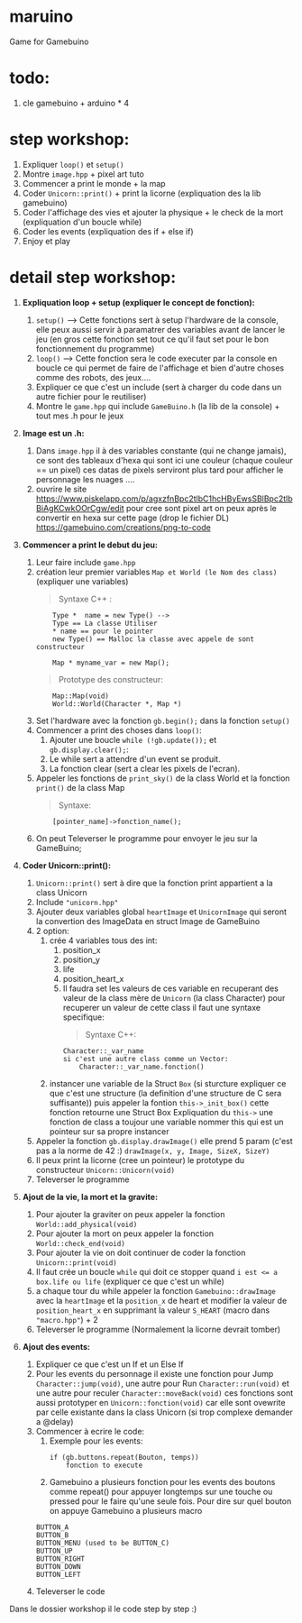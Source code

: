 # maruino
Game for Gamebuino

# todo:
1. cle gamebuino + arduino * 4

# step workshop:

1. Expliquer `loop()` et `setup()`
2. Montre `image.hpp` + pixel art tuto
3. Commencer a print le monde + la map
4. Coder `Unicorn::print()` + print la licorne (expliquation des la lib gamebuino)
5. Coder l'affichage des vies et ajouter la physique + le check de la mort (expliquation d'un boucle while)
6. Coder les events (expliquation des if + else if)
7. Enjoy et play


# detail step workshop:

1. **Expliquation loop + setup (expliquer le concept de fonction):**

	1. `setup()` --> Cette fonctions sert à setup l'hardware de la console, elle peux aussi servir à paramatrer des variables avant de lancer le jeu (en gros cette fonction set tout ce qu'il faut set pour le bon fonctionnement du programme)
	2. `loop()` --> Cette fonction sera le code executer par la console en boucle ce qui permet de faire de l'affichage et bien d'autre choses comme des robots, des jeux....
	3. Expliquer ce que c'est un include (sert à charger du code dans un autre fichier pour le reutiliser)
	4. Montre le `game.hpp` qui include `GameBuino.h` (la lib de la console) + tout mes .h pour le jeux

2. **Image est un .h:**
	1. Dans `image.hpp` il à des variables constante (qui ne change jamais), ce sont des tableaux d'hexa qui sont ici une couleur (chaque couleur == un pixel) ces datas de pixels serviront plus tard pour afficher le personnage les nuages ....
	2. ouvrire le site <https://www.piskelapp.com/p/agxzfnBpc2tlbC1hcHByEwsSBlBpc2tlbBiAgKCwkOOrCgw/edit> pour
	cree sont pixel art on peux après le convertir en hexa sur cette page (drop le fichier DL)
	<https://gamebuino.com/creations/png-to-code>

3. **Commencer a print le debut du jeu:**
	1. Leur faire include `game.hpp`
	2. création leur premier variables `Map et World (le Nom des class)` (expliquer une variables)
		> Syntaxe C++ :
		```
			Type *	name = new Type() -->
			Type == La classe Utiliser
			* name == pour le pointer
			new Type() == Malloc la classe avec appele de sont constructeur
			
			Map * myname_var = new Map();
		```
		> Prototype des constructeur:
		```
			Map::Map(void)
			World::World(Character *, Map *)
		```		
	3. Set l'hardware avec la fonction `gb.begin();` dans la fonction `setup()`
	4. Commencer a print des choses dans `loop()`:
		1. Ajouter une boucle `while (!gb.update());` et `gb.display.clear();`:
		2. Le while sert a attendre d'un event se produit.
		3. La fonction clear (sert a clear les pixels de l'ecran).
	5. Appeler les fonctions de `print_sky()` de la class World et la fonction `print()` de la class Map
		> Syntaxe:
		```
			[pointer_name]->fonction_name();
		```
	6. On peut Televerser le programme pour envoyer le jeu sur la GameBuino;

4. **Coder Unicorn::print():**
	1. `Unicorn::print()` sert à dire que la fonction print appartient a la class Unicorn
	2. Include `"unicorn.hpp"`
	3. Ajouter deux variables global `heartImage` et `UnicornImage` qui seront la convertion des ImageData en struct Image de GameBuino
	4. 2 option:
		1. crée 4 variables tous des int: 
			1. position_x
			2. position_y
			3. life
			4. position_heart_x
			5. Il faudra set les valeurs de ces variable en recuperant des valeur de la class mère de `Unicorn` (la class Character) pour recuperer un valeur de cette class il faut une syntaxe specifique:
				> Syntaxe C++:
				```
				Character::_var_name
				si c'est une autre class comme un Vector:
					Character::_var_name.fonction()
				```
		2. instancer une variable de la Struct `Box` (si sturcture expliquer ce que c'est une structure
		(la definition d'une structure de C sera suffisante)) puis appeler la fontion `this->_init_box()`
		cette fonction retourne une Struct Box
			Expliquation du `this->` une fonction de class a toujour une variable nommer this qui est un pointeur sur sa propre instancer
	5. Appeler la fonction `gb.display.drawImage()` elle prend 5 param (c'est pas a la norme de 42 :) `drawImage(x, y, Image, SizeX, SizeY)`
	6. Il peux print la licorne (cree un pointeur) le prototype du constructeur `Unicorn::Unicorn(void)`
	7. Televerser le programme

5. **Ajout de la vie, la mort et la gravite:**
	1. Pour ajouter la graviter on peux appeler la fonction `World::add_physical(void)`
	2. Pour ajouter la mort on peux appeler la fonction `World::check_end(void)`
	3. Pour ajouter la vie on doit continuer de coder la fonction `Unicorn::print(void)`
	4. Il faut crée un boucle `while` qui doit ce stopper quand `i est <= a box.life ou life` (expliquer ce que c'est un while)
	5. a chaque tour du while appeler la fonction `Gamebuino::drawImage` avec la `heartImage` et la `position_x` de heart et modifier la valeur de `position_heart_x` en supprimant la valeur `S_HEART` (macro dans `"macro.hpp"`) + 2
	6. Televerser le programme (Normalement la licorne devrait tomber)

6. **Ajout des events:**
	1. Expliquer ce que c'est un If et un Else If
	2. Pour les events du personnage il existe une fonction pour Jump `Character::jump(void)`, une autre pour Run
	`Character::run(void)` et une autre pour reculer `Character::moveBack(void)` ces fonctions sont aussi prototyper
	en `Unicorn::fonction(void)` car elle sont ovewrite par celle existante dans la class Unicorn (si trop complexe
	demander a @delay)
	3. Commencer à ecrire le code:
		1. Exemple pour les events:
			```
			if (gb.buttons.repeat(Bouton, temps))
				fonction to execute
			```
		2. Gamebuino a plusieurs fonction pour les events des boutons comme repeat() pour appuyer longtemps sur une touche ou pressed pour le faire qu'une seule fois. Pour dire sur quel bouton on appuye Gamebuino a plusieurs macro
		```
		BUTTON_A
		BUTTON_B
		BUTTON_MENU (used to be BUTTON_C)
		BUTTON_UP
		BUTTON_RIGHT
		BUTTON_DOWN
		BUTTON_LEFT
		```
	4. Televerser le code

Dans le dossier workshop il le code step by step :)
